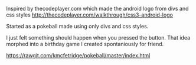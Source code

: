 Inspired by thecodeplayer.com which made the android logo from divs and css styles
http://thecodeplayer.com/walkthrough/css3-android-logo

Started as a pokeball made using only divs and css styles.

I just felt something should happen when you pressed the button.
That idea morphed into a birthday game I created spontaniously for friend.

https://rawgit.com/kmcfetridge/pokeball/master/index.html
